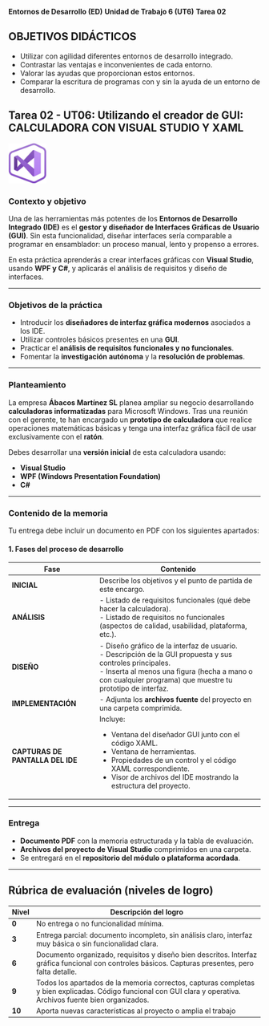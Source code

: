 **Entornos de Desarrollo (ED)**
**Unidad de Trabajo 6 (UT6)**
**Tarea 02**

## OBJETIVOS DIDÁCTICOS

- Utilizar con agilidad diferentes entornos de desarrollo integrado.
- Contrastar las ventajas e inconvenientes de cada entorno.
- Valorar las ayudas que proporcionan estos entornos.
- Comparar la escritura de programas con y sin la ayuda de un entorno de desarrollo. 

## **Tarea 02 - UT06: Utilizando el creador de GUI: CALCULADORA CON VISUAL STUDIO Y XAML**

<img src="image.png" alt="Descripción de la imagen" width="15%">

### **Contexto y objetivo**

Una de las herramientas más potentes de los **Entornos de Desarrollo Integrado (IDE)** es el **gestor y diseñador de Interfaces Gráficas de Usuario (GUI)**.
Sin esta funcionalidad, diseñar interfaces sería comparable a programar en ensamblador: un proceso manual, lento y propenso a errores.

En esta práctica aprenderás a crear interfaces gráficas con **Visual Studio**, usando **WPF y C#**, y aplicarás el análisis de requisitos y diseño de interfaces.

---

### **Objetivos de la práctica**

* Introducir los **diseñadores de interfaz gráfica modernos** asociados a los IDE.
* Utilizar controles básicos presentes en una **GUI**.
* Practicar el **análisis de requisitos funcionales y no funcionales**.
* Fomentar la **investigación autónoma** y la **resolución de problemas**.

---

### **Planteamiento**

La empresa **Ábacos Martínez SL** planea ampliar su negocio desarrollando **calculadoras informatizadas** para Microsoft Windows. Tras una reunión con el gerente, te han encargado un **prototipo de calculadora** que realice operaciones matemáticas básicas y tenga una interfaz gráfica fácil de usar exclusivamente con el **ratón**.

Debes desarrollar una **versión inicial** de esta calculadora usando:

* **Visual Studio**
* **WPF (Windows Presentation Foundation)**
* **C#**

---

### **Contenido de la memoria**

Tu entrega debe incluir un documento en PDF con los siguientes apartados:

#### **1. Fases del proceso de desarrollo**

| Fase                             | Contenido                                                                                                                                                                                                                                                   |
| -------------------------------- | ----------------------------------------------------------------------------------------------------------------------------------------------------------------------------------------------------------------------------------------------------------- |
| **INICIAL**                      | Describe los objetivos y el punto de partida de este encargo.                                                                                                                                                                                               |
| **ANÁLISIS**                     | - Listado de requisitos funcionales (qué debe hacer la calculadora).<br>- Listado de requisitos no funcionales (aspectos de calidad, usabilidad, plataforma, etc.).                                                                                         |
| **DISEÑO**                       | - Diseño gráfico de la interfaz de usuario.<br>- Descripción de la GUI propuesta y sus controles principales.<br>- Inserta al menos una figura (hecha a mano o con cualquier programa) que muestre tu prototipo de interfaz.                                |
| **IMPLEMENTACIÓN**               | - Adjunta los **archivos fuente** del proyecto en una carpeta comprimida.                                                                                                                                                                                   |
| **CAPTURAS DE PANTALLA DEL IDE** | Incluye: <ul><li>Ventana del diseñador GUI junto con el código XAML.</li><li>Ventana de herramientas.</li><li>Propiedades de un control y el código XAML correspondiente.</li><li>Visor de archivos del IDE mostrando la estructura del proyecto.</li></ul> |

---

### **Entrega**

* **Documento PDF** con la memoria estructurada y la tabla de evaluación.
* **Archivos del proyecto de Visual Studio** comprimidos en una carpeta.
* Se entregará en el **repositorio del módulo o plataforma acordada**.

---

## **Rúbrica de evaluación (niveles de logro)**

| Nivel  | Descripción del logro                                                                                                                                                                                                                                              |
| ------ | ------------------------------------------------------------------------------------------------------------------------------------------------------------------------------------------------------------------------------------------------------------------ |
| **0**  | No entrega o no funcionalidad mínima.                                                                                                                                                                                                                              |
| **3**  | Entrega parcial: documento incompleto, sin análisis claro, interfaz muy básica o sin funcionalidad clara.                                                                                                                                                          |
| **6**  | Documento organizado, requisitos y diseño bien descritos. Interfaz gráfica funcional con controles básicos. Capturas presentes, pero falta detalle.                                                                                                                |
| **9**  | Todos los apartados de la memoria correctos, capturas completas y bien explicadas. Código funcional con GUI clara y operativa. Archivos fuente bien organizados.                                                                                                   |
| **10** | Aporta nuevas características al proyecto o amplia el trabajo |


